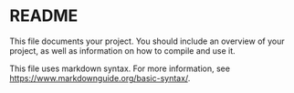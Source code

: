 # README
This file documents your project. You should include an overview of your project, as well as information on how to compile and use it.

This file uses markdown syntax. For more information, see https://www.markdownguide.org/basic-syntax/.